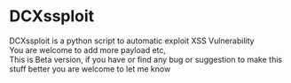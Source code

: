 # DCXssploit
DCXssploit is a python script to automatic exploit XSS Vulnerability	
You are welcome to add more payload etc,	
This is Beta version, if you have or find any bug or suggestion to make this stuff better you are welcome to let me know
